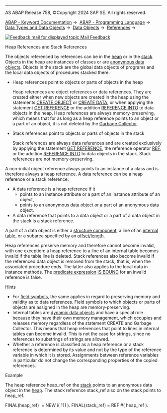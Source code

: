   

* * *

AS ABAP Release 758, ©Copyright 2024 SAP SE. All rights reserved.

[ABAP - Keyword Documentation](javascript:call_link\('abenabap.htm'\)) →  [ABAP - Programming Language](javascript:call_link\('abenabap_reference.htm'\)) →  [Data Types and Data Objects](javascript:call_link\('abentypes_and_objects.htm'\)) →  [Data Objects](javascript:call_link\('abendata_objects.htm'\)) →  [References](javascript:call_link\('abendata_references.htm'\)) → 

 [![](Mail.gif?object=Mail.gif "Feedback mail for displayed topic") Mail Feedback](mailto:f1_help@sap.com?subject=Feedback%20on%20ABAP%20Documentation&body=Document:%20Heap%20References%20and%20Stack%20References%2C%20ABENHEAP_STACK_REFERENCE%2C%20758%0D%0A%0D%0AError:%0D%0A%0D%0A%0D%0A%0D%0ASuggestion%20for%20improvement:)

Heap References and Stack References

The objects referenced by references can be in the [heap](javascript:call_link\('abenheap_glosry.htm'\) "Glossary Entry") or in the [stack](javascript:call_link\('abenstack_glosry.htm'\) "Glossary Entry"). Objects in the heap are instances of classes or are [anonymous data objects](javascript:call_link\('abenanonymous_data_object_glosry.htm'\) "Glossary Entry"). Objects in the stack are the global data objects of programs and the local data objects of procedures stacked there.

-   Heap references point to objects or parts of objects in the heap
    
    Heap references are object references or data references. They are created either when new objects are created in the heap using the statements [CREATE OBJECT](javascript:call_link\('abapcreate_object.htm'\)) or [CREATE DATA](javascript:call_link\('abapcreate_data.htm'\)), or when applying the statement [GET REFERENCE](javascript:call_link\('abapget_reference.htm'\)) or the addition [REFERENCE INTO](javascript:call_link\('abapread_table_outdesc.htm'\)) to data objects in the heap. Heap references are always memory-preserving, which means that for as long as a heap reference points to an object or a part of an object, it is not deleted by the [Garbage Collector](javascript:call_link\('abengarbage_collector_glosry.htm'\) "Glossary Entry").
    
-   Stack references point to objects or parts of objects in the stack
    
    Stack references are always data references and are created exclusively by applying the statement [GET REFERENCE](javascript:call_link\('abapget_reference.htm'\)), the reference operator [REF](javascript:call_link\('abenconstructor_expression_ref.htm'\)), or the addition [REFERENCE INTO](javascript:call_link\('abapread_table_outdesc.htm'\)) to data objects in the stack. Stack references are not memory-preserving.
    

A non-initial object reference always points to an instance of a class and is therefore always a heap reference. A data reference can be a heap reference or a stack reference:

-   A data reference is a heap reference if it
    -   points to an instance attribute or a part of an instance attribute of an object,
    -   points to an anonymous data object or a part of an anonymous data object.
-   A data reference that points to a data object or a part of a data object in the stack is a stack reference.

A part of a data object is either a [structure component](javascript:call_link\('abenstructure_component_glosry.htm'\) "Glossary Entry"), a line of an [internal table](javascript:call_link\('abeninternal_table_glosry.htm'\) "Glossary Entry"), or a subarea specified by an [offset/length](javascript:call_link\('abenoffset_length_specific_glosry.htm'\) "Glossary Entry").

Heap references preserve memory and therefore cannot become invalid, with one exception: a heap reference to a line of an internal table becomes invalid if the table line is deleted. Stack references also become invalid if the referenced data object is removed from the stack, that is, when the associated procedure ends. The latter also applies to the local data in instance methods. The [predicate expression](javascript:call_link\('abenpredicate_expression_glosry.htm'\) "Glossary Entry") [IS BOUND](javascript:call_link\('abenlogexp_bound.htm'\)) for an invalid reference is false.

Hints

-   For [field symbols](javascript:call_link\('abenfield_symbol_glosry.htm'\) "Glossary Entry"), the same applies in regard to preserving memory and validity as to data references. Field symbols to which objects or parts of objects are assigned in the heap are memory-preserving.
-   Internal tables are [dynamic data objects](javascript:call_link\('abendynamic_data_object_glosry.htm'\) "Glossary Entry") and have a special role because they have their own memory management, which occupies and releases memory regardless of the statement CREATE and Garbage Collector. This means that heap references that point to lines in internal tables can become invalid. This is not the case for strings, since no references to substrings of strings are allowed.
-   Whether a reference is classified as a heap reference or a stack reference is determined by its value and not by the type of the reference variable in which it is stored. Assignments between reference variables in particular do not change the corresponding properties of the copied references.

Example

The heap reference heap\_ref on the [stack](javascript:call_link\('abenstack_glosry.htm'\) "Glossary Entry") points to an anonymous data object in the [heap](javascript:call_link\('abenheap_glosry.htm'\) "Glossary Entry"). The stack reference stack\_ref also on the stack points to heap\_ref.

FINAL(heap\_ref)  = NEW i( 111 ).
FINAL(stack\_ref) = REF #( heap\_ref ).